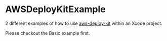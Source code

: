 # AWSDeployKitExample

2 different examples of how to use [aws-deploy-kit](https://github.com/saltzmanjoelh/aws-deploy-kit) within an Xcode project.

Please checkout the Basic example first.
